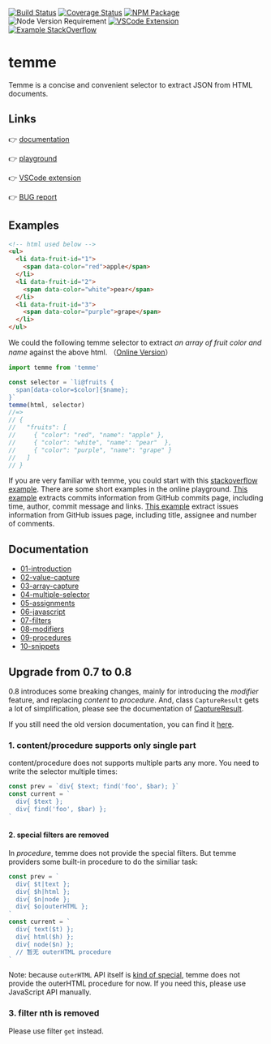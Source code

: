 [![Build Status](https://img.shields.io/travis/shinima/temme/master.svg?style=flat-square)](https://travis-ci.org/shinima/temme) [![Coverage Status](https://img.shields.io/coveralls/shinima/temme/master.svg?style=flat-square)](https://coveralls.io/github/shinima/temme?branch=master) [![NPM Package](https://img.shields.io/npm/v/temme.svg?style=flat-square)](https://www.npmjs.org/package/temme) ![Node Version Requirement](https://img.shields.io/badge/node-%3E=6-f37c43.svg?style=flat-square) [![VSCode Extension](https://img.shields.io/badge/vscode-extension-green.svg?style=flat-square)](https://marketplace.visualstudio.com/items?itemName=shinima.vscode-temme) [![Example StackOverflow](https://img.shields.io/badge/Example-StackOverflow-2196F3.svg?style=flat-square)](/examples/stackoverflow/readme.md)

# temme

Temme is a concise and convenient selector to extract JSON from HTML documents.

## Links

👉 [documentation](#Documentation)

👉 [playground](https://temme.js.org)

👉 [VSCode extension](https://marketplace.visualstudio.com/items?itemName=shinima.vscode-temme)

👉 [BUG report](https://github.com/shinima/temme/issues)

## Examples

```html
<!-- html used below -->
<ul>
  <li data-fruit-id="1">
    <span data-color="red">apple</span>
  </li>
  <li data-fruit-id="2">
    <span data-color="white">pear</span>
  </li>
  <li data-fruit-id="3">
    <span data-color="purple">grape</span>
  </li>
</ul>
```

We could the following temme selector to extract _an array of fruit color and name_ against the above html. （[Online Version](https://temme.js.org/?example=basic-array-capture)）

```javascript
import temme from 'temme'

const selector = `li@fruits {
  span[data-color=$color]{$name};
}`
temme(html, selector)
//=>
// {
//   "fruits": [
//     { "color": "red", "name": "apple" },
//     { "color": "white", "name": "pear"  },
//     { "color": "purple", "name": "grape" }
//   ]
// }
```

If you are very familiar with temme, you could start with this [stackoverflow example](/examples/stackoverflow/readme.md). There are some short examples in the online playground. [This example](https://temme.js.org?example=github-commits) extracts commits information from GitHub commits page, including time, author, commit message and links. [This example](https://temme.js.org?example=github-issues) extract issues information from GitHub issues page, including title, assignee and number of comments.

## Documentation

- [01-introduction](/docs/en/01-introduction.md)
- [02-value-capture](/docs/en/02-value-capture.md)
- [03-array-capture](/docs/en/03-array-capture.md)
- [04-multiple-selector](/docs/en/04-multiple-selector.md)
- [05-assignments](/docs/en/05-assignments.md)
- [06-javascript](/docs/en/06-javascript.md)
- [07-filters](/docs/en/07-filters.md)
- [08-modifiers](/docs/en/08-modifiers.md)
- [09-procedures](/docs/en/09-procedures.md)
- [10-snippets](/docs/en/10-snippets.md)

## Upgrade from 0.7 to 0.8

0.8 introduces some breaking changes, mainly for introducing the _modifier_ feature, and replacing _content_ to _procedure_. And, class `CaptureResult` gets a lot of simplification, please see the documentation of [CaptureResult](/docs/zh-cn/08-modifiers.md#类-captureresult).

If you still need the old version documentation, you can find it [here](https://github.com/shinima/temme/blob/v0.7.0/readme.md).

### 1. content/procedure supports only single part

content/procedure does not supports multiple parts any more. You need to write the selector multiple times:

```javascript
const prev = `div{ $text; find('foo', $bar); }`
const current = `
  div{ $text };
  div{ find('foo', $bar) };
`
```

#### 2. special filters are removed

In _procedure_, temme does not provide the special filters. But temme providers some built-in procedure to do the similiar task:

```javascript
const prev = `
  div{ $t|text };
  div{ $h|html };
  div{ $n|node };
  div{ $o|outerHTML };
`
const current = `
  div{ text($t) };
  div{ html($h) };
  div{ node($n) };
  // 暂无 outerHTML procedure
`
```

Note: because `outerHTML` API itself is [kind of special](https://github.com/cheeriojs/cheerio/issues/54), temme does not provide the outerHTML procedure for now. If you need this, please use JavaScript API manually.

### 3. filter nth is removed

Please use filter `get` instead.
